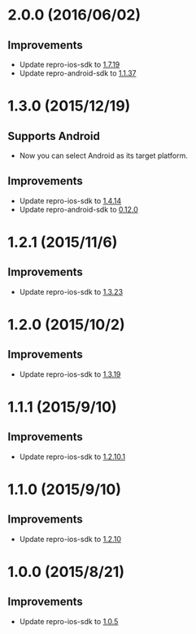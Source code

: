 # 2.0.0 (2016/06/02)

## Improvements

- Update repro-ios-sdk to [1.7.19](https://github.com/reproio/repro-ios-sdk/releases/tag/1.7.19)
- Update repro-android-sdk to [1.1.37](https://github.com/reproio/repro-android-sdk/releases/tag/1.1.37)

# 1.3.0 (2015/12/19)

## Supports Android

- Now you can select Android as its target platform.

## Improvements

- Update repro-ios-sdk to [1.4.14](https://github.com/reproio/repro-ios-sdk/releases/tag/1.4.14)
- Update repro-android-sdk to [0.12.0](https://github.com/reproio/repro-android-sdk/releases/tag/0.12.0)

# 1.2.1 (2015/11/6)

## Improvements

- Update repro-ios-sdk to [1.3.23](https://github.com/reproio/repro-ios-sdk/releases/tag/1.3.23)

# 1.2.0 (2015/10/2)

## Improvements

- Update repro-ios-sdk to [1.3.19](https://github.com/reproio/repro-ios-sdk/releases/tag/1.3.19)

# 1.1.1 (2015/9/10)

## Improvements

- Update repro-ios-sdk to [1.2.10.1](https://github.com/reproio/repro-ios-sdk/releases/tag/1.2.10.1)

# 1.1.0 (2015/9/10)

## Improvements

- Update repro-ios-sdk to [1.2.10](https://github.com/reproio/repro-ios-sdk/releases/tag/1.2.10)

# 1.0.0 (2015/8/21)

## Improvements

- Update repro-ios-sdk to [1.0.5](https://github.com/reproio/repro-ios-sdk/releases/tag/1.0.5)
